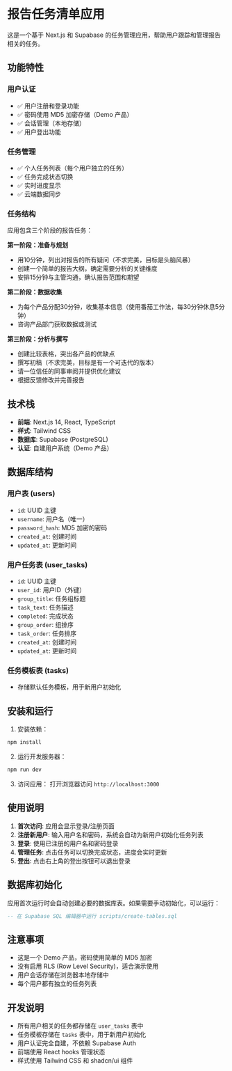 # 报告任务清单应用

这是一个基于 Next.js 和 Supabase 的任务管理应用，帮助用户跟踪和管理报告相关的任务。

## 功能特性

### 用户认证
- ✅ 用户注册和登录功能
- ✅ 密码使用 MD5 加密存储（Demo 产品）
- ✅ 会话管理（本地存储）
- ✅ 用户登出功能

### 任务管理
- ✅ 个人任务列表（每个用户独立的任务）
- ✅ 任务完成状态切换
- ✅ 实时进度显示
- ✅ 云端数据同步

### 任务结构
应用包含三个阶段的报告任务：

**第一阶段：准备与规划**
- 用10分钟，列出对报告的所有疑问（不求完美，目标是头脑风暴）
- 创建一个简单的报告大纲，确定需要分析的关键维度
- 安排15分钟与主管沟通，确认报告范围和期望

**第二阶段：数据收集**
- 为每个产品分配30分钟，收集基本信息（使用番茄工作法，每30分钟休息5分钟）
- 咨询产品部门获取数据或测试

**第三阶段：分析与撰写**
- 创建比较表格，突出各产品的优缺点
- 撰写初稿（不求完美，目标是有一个可迭代的版本）
- 请一位信任的同事审阅并提供优化建议
- 根据反馈修改并完善报告

## 技术栈

- **前端**: Next.js 14, React, TypeScript
- **样式**: Tailwind CSS
- **数据库**: Supabase (PostgreSQL)
- **认证**: 自建用户系统（Demo 产品）

## 数据库结构

### 用户表 (users)
- `id`: UUID 主键
- `username`: 用户名（唯一）
- `password_hash`: MD5 加密的密码
- `created_at`: 创建时间
- `updated_at`: 更新时间

### 用户任务表 (user_tasks)
- `id`: UUID 主键
- `user_id`: 用户ID（外键）
- `group_title`: 任务组标题
- `task_text`: 任务描述
- `completed`: 完成状态
- `group_order`: 组排序
- `task_order`: 任务排序
- `created_at`: 创建时间
- `updated_at`: 更新时间

### 任务模板表 (tasks)
- 存储默认任务模板，用于新用户初始化

## 安装和运行

1. 安装依赖：
```bash
npm install
```

2. 运行开发服务器：
```bash
npm run dev
```

3. 访问应用：
打开浏览器访问 `http://localhost:3000`

## 使用说明

1. **首次访问**: 应用会显示登录/注册页面
2. **注册新用户**: 输入用户名和密码，系统会自动为新用户初始化任务列表
3. **登录**: 使用已注册的用户名和密码登录
4. **管理任务**: 点击任务可以切换完成状态，进度会实时更新
5. **登出**: 点击右上角的登出按钮可以退出登录

## 数据库初始化

应用首次运行时会自动创建必要的数据库表。如果需要手动初始化，可以运行：

```sql
-- 在 Supabase SQL 编辑器中运行 scripts/create-tables.sql
```

## 注意事项

- 这是一个 Demo 产品，密码使用简单的 MD5 加密
- 没有启用 RLS (Row Level Security)，适合演示使用
- 用户会话存储在浏览器本地存储中
- 每个用户都有独立的任务列表

## 开发说明

- 所有用户相关的任务都存储在 `user_tasks` 表中
- 任务模板存储在 `tasks` 表中，用于新用户初始化
- 用户认证完全自建，不依赖 Supabase Auth
- 前端使用 React hooks 管理状态
- 样式使用 Tailwind CSS 和 shadcn/ui 组件